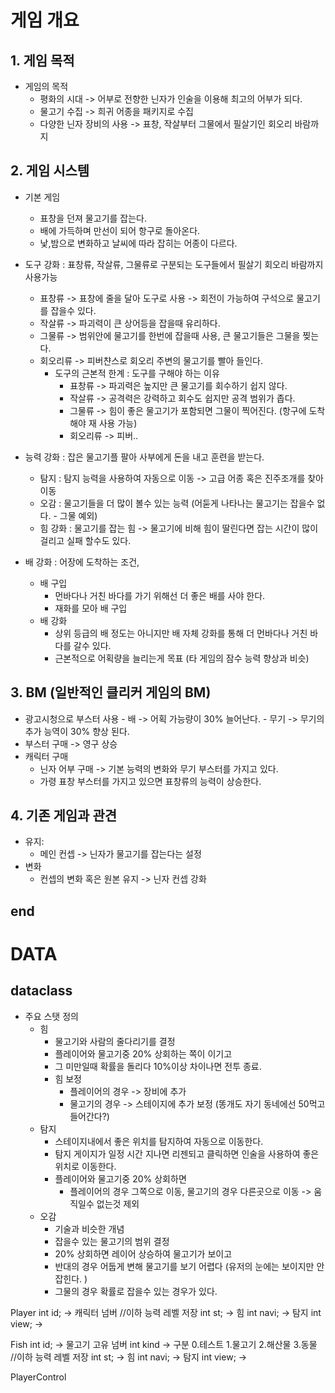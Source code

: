 # 게임 개요
## 1.	게임 목적
-	게임의 목적
    -	평화의 시대 -> 어부로 전향한 닌자가 인술을 이용해 최고의 어부가 되다.
    -	물고기 수집 -> 희귀 어종을 패키지로 수집
    -	다양한 닌자 장비의 사용 -> 표창, 작살부터 그물에서 필살기인 회오리 바람까지

## 2.	게임 시스템
-	기본 게임
    - 표창을 던져 물고기를 잡는다. 
    - 배에 가득하며 만선이 되어 항구로 돌아온다.
    - 낯,밤으로 변화하고 날씨에 따라 잡히는 어종이 다르다. 

-	도구 강화 : 표창류, 작살류, 그물류로 구분되는 도구들에서 필살기 회오리 바람까지 사용가능
    - 표창류 -> 표창에 줄을 달아 도구로 사용 -> 회전이 가능하여 구석으로 물고기를 잡을수 있다.
    - 작살류 -> 파괴력이 큰 상어등을 잡을때 유리하다.
    - 그물류 -> 범위안에 물고기를 한번에 잡을때 사용, 큰 물고기들은 그물을 찢는다.
    - 회오리류 -> 피버챤스로 회오리 주변의 물고기를 빨아 들인다.
        - 도구의 근본적 한계 : 도구를 구해야 하는 이유
            - 표창류 -> 파괴력은 높지만 큰 물고기를 회수하기 쉽지 않다.
            - 작살류 -> 공격력은 강력하고 회수도 쉽지만 공격 범위가 좁다.
            - 그물류 -> 힘이 좋은 물고기가 포함되면 그물이 찍어진다. (항구에 도착해야 재 사용 가능)
            - 회오리류 -> 피버..   	

- 능력 강화 : 잡은 물고기플 팔아 사부에게 돈을 내고 훈련을 받는다.
    - 탐지 : 탐지 능력을 사용하여 자동으로 이동 -> 고급 어종 혹은 진주조개를 찾아 이동
    - 오감 : 물고기들을 더 많이 볼수 있는 능력 (어둗게 나타나는 물고기는 잡을수 없다. - 그물 예외)
    - 힘 강화 : 물고기를 잡는 힘 -> 물고기에 비해 힘이 딸린다면 잡는 시간이 많이 걸리고 실패 할수도 있다. 

- 배 강화 : 어장에 도착하는 조건, 
    - 배 구입
      - 먼바다나 거친 바다를 가기 위해선 더 좋은 배를 사야 한다.
      - 재화를 모아 배 구입 
    - 배 강화
      - 상위 등급의 배 정도는 아니지만 배 자체 강화를 통해 더 먼바다나 거친 바다를 갈수 있다.
      - 근본적으로 어획량을 늘리는게 목표 (타 게임의 잠수 능력 향상과 비슷)

## 3.	BM (일반적인 클리커 게임의 BM)
  -	광고시청으로 부스터 사용
          -	배 -> 어획 가능량이 30% 늘어난다.
          -	무기 -> 무기의 추가 능역이 30% 향상 된다.
  -	부스터 구매 -> 영구 상승
  -	캐릭터 구매
      - 닌자 어부 구매 -> 기본 능력의 변화와 무기 부스터를 가지고 있다.
      - 가령 표창 부스터를 가지고 있으면 표창류의 능력이 상승한다.	

## 4.	기존 게임과 관견
-	유지:
    -	메인 컨셉 -> 닌자가 물고기를 잡는다는 설정    	
- 변화
    - 컨셉의 변화 혹은 원본 유지 -> 닌자 컨셉 강화
## end

# DATA
## dataclass
- 주요 스탯 정의
    - 힘
        - 물고기와 사람의 줄다리기를 결정
        - 플레이어와 물고기중 20% 상회하는 쪽이 이기고
        - 그 미만일때 확률을 돌리다 10%이상 차이나면 전투 종료.
        - 힘 보정
            -    플레이어의 경우 -> 장비에 추가
            -    물고기의 경우 -> 스테이지에 추가 보정 (똥개도 자기 동네에선 50먹고 들어간다?)  
    - 탐지
        - 스테이지내에서 좋은 위치를 탐지하여 자동으로 이동한다.
        - 탐지 게이지가 일정 시간 지나면 리젠되고 클릭하면 인술을 사용하여 좋은 위치로 이동한다.
        - 플레이어와 물고기중 20% 상회하면
            - 플레이어의 경우 그쪽으로 이동, 물고기의 경우 다른곳으로 이동 -> 움직일수 없는것 제외 
    - 오감
        - 기술과 비슷한 개념
        - 잡을수 있는 물고기의 범위 결정
        - 20% 상회하면 레이어 상승하여 물고기가 보이고
        - 반대의 경우 어둡게 변해 물고기를 보기 어렵다 (유저의 눈에는 보이지만 안 잡힌다. )
        - 그물의 경우 확률로 잡을수 있는 경우가 있다. 

Player
int id; -> 캐릭터 넘버 
//이하 능력 레벨 저장
int st; -> 힘 
int navi; -> 탐지
int view; ->

Fish
int id; ->  물고기 고유 넘버 
int kind -> 구분 0.테스트 1.물고기 2.해산물 3.동물 
//이하 능력 레벨 저장
int st; -> 힘
int navi; -> 탐지
int view; ->

PlayerControl











